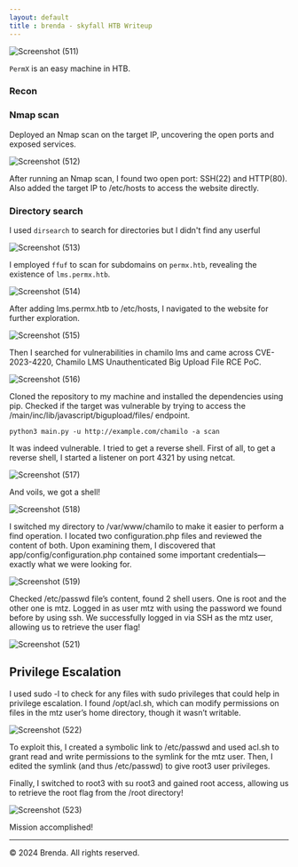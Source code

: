 ```yaml
---
layout: default
title : brenda - skyfall HTB Writeup
---
```


![Screenshot (511)](https://github.com/user-attachments/assets/88c07fa7-5e39-452a-9567-2b759221a63b)

`PermX` is an easy machine in HTB.

### Recon
### Nmap scan

Deployed an Nmap scan on the target IP, uncovering the open ports and exposed services. 

![Screenshot (512)](https://github.com/user-attachments/assets/0492a8d2-dffb-455e-b1ff-b34bb1f00dd1)

After running an Nmap scan, I found two open port: SSH(22) and HTTP(80).
Also added the target IP to /etc/hosts to access the website directly.

### Directory search

I used `dirsearch` to search for directories but I didn't find any userful

![Screenshot (513)](https://github.com/user-attachments/assets/8cabd3d2-df0a-4ebb-b6b0-dc5f066ea1be)

I employed `ffuf` to scan for subdomains on `permx.htb`, revealing the existence of `lms.permx.htb`. 

![Screenshot (514)](https://github.com/user-attachments/assets/ead91c67-47b7-432d-8983-d192046cb9f6)

After adding lms.permx.htb to /etc/hosts, I navigated to the website for further exploration.

![Screenshot (515)](https://github.com/user-attachments/assets/b8e50318-e740-442a-9fae-839e7885e862)

Then I searched for vulnerabilities in chamilo lms and came across CVE-2023-4220, Chamilo LMS Unauthenticated Big Upload File RCE PoC.

![Screenshot (516)](https://github.com/user-attachments/assets/dc4783fd-316f-45a2-8b22-f935b4f3ccce)

Cloned the repository to my machine and installed the dependencies using pip.
Checked if the target was vulnerable by trying to access the /main/inc/lib/javascript/bigupload/files/ endpoint.

`python3 main.py -u http://example.com/chamilo -a scan`

It was indeed vulnerable. I tried to get a reverse shell.
First of all, to get a reverse shell, I started a listener on port 4321 by using netcat.

![Screenshot (517)](https://github.com/user-attachments/assets/81d4077c-b46f-4588-b8c0-43bdb2ecffe5)

And voils, we got a shell!

![Screenshot (518)](https://github.com/user-attachments/assets/f4912a21-43a9-4869-b045-469d7c83903d)

I switched my directory to /var/www/chamilo to make it easier to perform a find operation. I located two configuration.php files and reviewed the content of both. Upon examining them, I discovered that app/config/configuration.php contained some important credentials—exactly what we were looking for.

![Screenshot (519)](https://github.com/user-attachments/assets/169f2ade-402a-4be3-828e-89221567fcf7)

Checked /etc/passwd file’s content, found 2 shell users. One is root and the other one is mtz. Logged in as user mtz with using the password we found before by using ssh.
We successfully logged in via SSH as the mtz user, allowing us to retrieve the user flag!

![Screenshot (521)](https://github.com/user-attachments/assets/2610ab6c-ad1a-4853-bc4d-609532d2185f)

## Privilege Escalation
I used sudo -l to check for any files with sudo privileges that could help in privilege escalation. I found /opt/acl.sh, which can modify permissions on files in the mtz user’s home directory, though it wasn’t writable.

![Screenshot (522)](https://github.com/user-attachments/assets/24c7d98c-b3e9-4b43-ab72-722e92b8dd63)

To exploit this, I created a symbolic link to /etc/passwd and used acl.sh to grant read and write permissions to the symlink for the mtz user. Then, I edited the symlink (and thus /etc/passwd) to give root3 user privileges.

Finally, I switched to root3 with su root3 and gained root access, allowing us to retrieve the root flag from the /root directory!

![Screenshot (523)](https://github.com/user-attachments/assets/173b023e-934a-4081-bacc-3fa622948ca0)

Mission accomplished!


* * *


<footer>
    <p>&copy; 2024 Brenda. All rights reserved.</p>
  </footer>



















